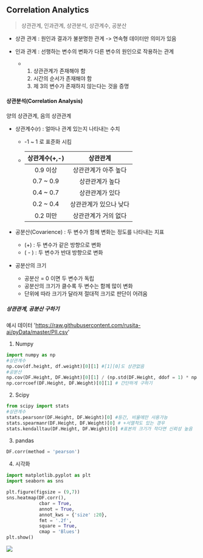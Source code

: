 ## Correlation Analytics

> 상관관계, 인과관계, 상관분석, 상관계수, 공분산

- 상관 관계 : 원인과 결과가 불분명한 관계 -> 연속형 데이터만 의미가 있음

- 인과 관계 : 선행하는 변수의 변화가 다른 변수의 원인으로 작용하는 관계
  - 1. 상관관계가 존재해야 함
    2. 시간의 순서가 존재해야 함
    3. 제 3의 변수가 존재하지 않는다는 것을 증명

#### 상관분석(Correlation Analysis)

양의 상관관계, 음의 상관관계

- 상관계수(r) :  얼마나 관계 있는지 나타내는 수치

  - -1 ~ 1 로 표준화 시킴

  - | 상관계수(+,-) |        상관관계        |
    | :-----------: | :--------------------: |
    |   0.9 이상    |  상관관계가 아주 높다  |
    |   0.7 ~ 0.9   |    상관관계가 높다     |
    |   0.4 ~ 0.7   |    상관관계가 있다     |
    |   0.2 ~ 0.4   | 상관관계가 있으나 낮다 |
    |   0.2 미만    |  상관관계가 거의 없다  |

  

- 공분산(Covarience) : 두 변수가 함께 변화는 정도를 나타내는 지표

  - (+) : 두 변수가 같은 방향으로 변화
  - ( - ) : 두 변수가 반대 방향으로 변화 

- 공분산의 크기

  - 공분산 = 0 이면 두 변수가 독립
  - 공분산의 크기가 클수록 두 변수는 함께 많이 변화
  - 단위에 따라 크기가 달라져 절대적 크기로 판단이 어려움



##### 상관관계, 공분산 구하기

예시 데이터 'https://raw.githubusercontent.com/rusita-ai/pyData/master/PII.csv'

1. Numpy

```python
import numpy as np
#상관계수
np.cov(df.height, df.weight)[0][1] #[1][0]도 상관없음
#공분산
np.cov(DF.Height, DF.Weight)[0][1] / (np.std(DF.Height, ddof = 1) * np.std(DF.Weight,ddof = 1))
np.corrcoef(DF.Height, DF.Weight)[0][1] # 간단하게 구하기
```

2. Scipy

```python
from scipy import stats
#상관계수
stats.pearsonr(DF.Height, DF.Weight)[0] #등간, 비율에만 사용가능
stats.spearmanr(DF.Height, DF.Weight)[0] # +서열척도 있는 경우
stats.kendalltau(DF.Height, DF.Weight)[0] #표본의 크기가 작다면 신뢰성 높음
```

3. pandas

```python
DF.corr(method = 'pearson')
```

4. 시각화

```python
import matplotlib.pyplot as plt
import seaborn as sns

plt.figure(figsize = (9,7))
sns.heatmap(DF.corr(),
            cbar = True,
            annot = True,
            annot_kws = {'size' :20},
            fmt = '.2f',
            square = True,
            cmap = 'Blues')
plt.show()
```

![](/Users/kimsinwoo/Downloads/Unknown.png)

